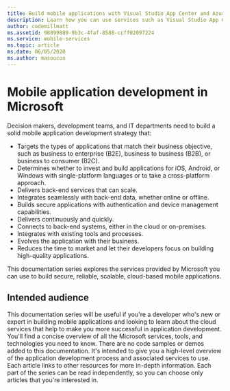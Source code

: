 ```yaml
---
title: Build mobile applications with Visual Studio App Center and Azure services
description: Learn how you can use services such as Visual Studio App Center to build real-world mobile applications along with other Azure services. 
author: codemillmatt
ms.assetid: 98899889-9b3c-4faf-8588-ccff02097224
ms.service: mobile-services
ms.topic: article
ms.date: 06/05/2020
ms.author: masoucou
---
```


# Mobile application development in Microsoft

Decision makers, development teams, and IT departments need to build a solid mobile application development strategy that:

- Targets the types of applications that match their business objective, such as business to enterprise (B2E), business to business (B2B), or business to consumer (B2C).
- Determines whether to invest and build applications for iOS, Android, or Windows with single-platform languages or to take a cross-platform approach.
- Delivers back-end services that can scale.
- Integrates seamlessly with back-end data, whether online or offline.
- Builds secure applications with authentication and device management capabilities.
- Delivers continuously and quickly.
- Connects to back-end systems, either in the cloud or on-premises.
- Integrates with existing tools and processes.
- Evolves the application with their business.
- Reduces the time to market and let their developers focus on building high-quality applications.

This documentation series explores the services provided by Microsoft you can use to build secure, reliable, scalable, cloud-based mobile applications.

## Intended audience

This documentation series will be useful if you're a developer who's new or expert in building mobile applications and looking to learn about the cloud services that help to make you more successful in application development. You'll find a concise overview of all the Microsoft services, tools, and technologies you need to know. There are no code samples or demos added to this documentation. It's intended to give you a high-level overview of the application development process and associated services to use. Each article links to other resources for more in-depth information. Each part of the series can be read independently, so you can choose only articles that you're interested in.
